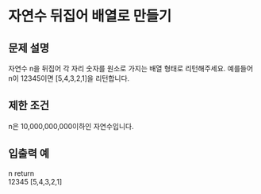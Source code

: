 # 자연수 뒤집어 배열로 만들기

## 문제 설명

자연수 n을 뒤집어 각 자리 숫자를 원소로 가지는 배열 형태로 리턴해주세요. 예를들어 n이 12345이면 [5,4,3,2,1]을 리턴합니다.

## 제한 조건

n은 10,000,000,000이하인 자연수입니다.

## 입출력 예

n return\
12345 [5,4,3,2,1]
